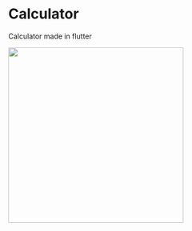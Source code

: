 # Calculator

Calculator made in flutter

<img src = "https://user-images.githubusercontent.com/59632809/154621913-4bdb8a08-e50d-4cdb-b7b3-4c86fb9cf1a9.png"  width="350">
